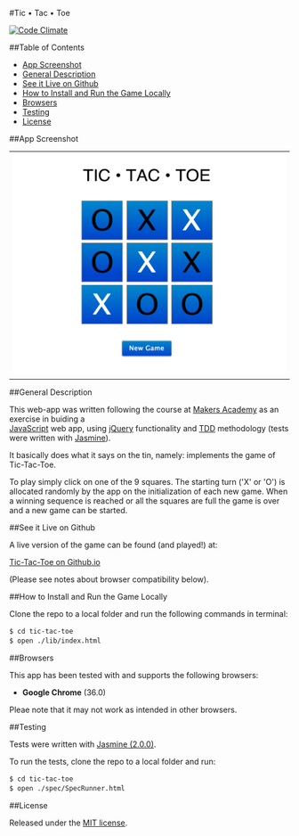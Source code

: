 #Tic • Tac • Toe

[![Code Climate](https://codeclimate.com/github/nadavmatalon/tic-tac-toe/badges/gpa.svg)](https://codeclimate.com/github/nadavmatalon/tic-tac-toe)

##Table of Contents

* [App Screenshot](#app-screenshot)
* [General Description](#general-description)
* [See it Live on Github](#see-it-live-on-github)
* [How to Install and Run the Game Locally](#how-to-install-and-run-the-game-locally)
* [Browsers](#browsers)
* [Testing](#testing)
* [License](#license)


##App Screenshot

<table>
	<tr>
		<td align="center">
			<a href="https://raw.githubusercontent.com/nadavmatalon/tic-tac-toe/master/public/images/tic-tac-toe-screenshot.png">
				<img src="/public/images/tic-tac-toe-screenshot.png" width="500" height="400" />
			</a>
		</td>
	</tr>
</table>


##General Description

This web-app was written following the course at 
[Makers Academy](http://www.makersacademy.com/) 
as an exercise in buiding a  
[JavaScript](http://en.wikipedia.org/wiki/JavaScript) web app, 
using [jQuery](http://jquery.com) functionality and 
[TDD](http://en.wikipedia.org/wiki/Test-driven_development) 
methodology (tests were written with 
[Jasmine](http://jasmine.github.io/2.0/introduction.html)). 

It basically does what it says on the tin, namely: implements the game of 
Tic-Tac-Toe. 

To play simply click on one of the 9 squares. The starting turn ('X' or 'O') 
is allocated randomly by the app on the initialization of each new game. When 
a winning sequence is reached or all the squares are full the game is over 
and a new game can be started.


##See it Live on Github
			
A live version of the game can be found (and played!) at:

[Tic-Tac-Toe on Github.io](http://nadavmatalon.github.io/tic-tac-toe/)

(Please see notes about browser compatibility below).


##How to Install and Run the Game Locally

Clone the repo to a local folder and run the following commands in terminal:

```bash
$ cd tic-tac-toe
$ open ./lib/index.html
```

##Browsers

This app has been tested with and supports the following browsers:

* __Google Chrome__ (36.0)

Pleae note that it may not work as intended in other browsers.


##Testing

Tests were written with [Jasmine (2.0.0)](http://jasmine.github.io/2.0/introduction.html).

To run the tests, clone the repo to a local folder and run:

```bash
$ cd tic-tac-toe
$ open ./spec/SpecRunner.html
```

##License

<p>Released under the <a href="http://www.opensource.org/licenses/MIT">MIT license</a>.</p>



